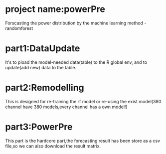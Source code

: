 # project name:powerPre
Forscasting the power distribution by the machine learning method - randomforest
# part1:DataUpdate
It's to pload the model-needed data(table) to the R global env, and to update(add new) data to the table.
# part2:Remodelling
This is designed for re-training the rf model or re-using the exist model(380 channel have 380 models,every channel has a own model!)
# part3:PowerPre
This part is the hardcore part,the forecasting result has been store as a csv file,so we can also download the result matrix.
